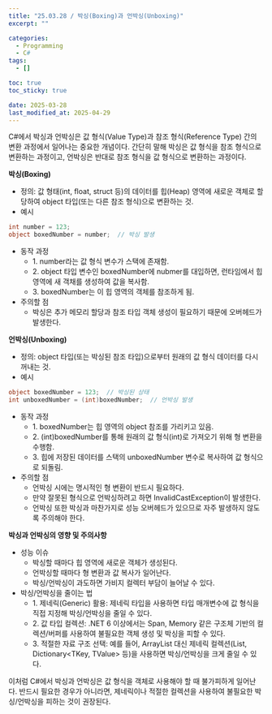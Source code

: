 ```yaml
---
title: "25.03.28 / 박싱(Boxing)과 언박싱(Unboxing)"
excerpt: ""

categories:
  - Programming
  - C#
tags:
  - []

toc: true
toc_sticky: true

date: 2025-03-28
last_modified_at: 2025-04-29
---
```


C#에서 박싱과 언박싱은 값 형식(Value Type)과 참조 형식(Reference Type) 간의 변환 과정에서 일어나는 중요한 개념이다. 간단히 말해 박싱은 값 형식을 참조 형식으로 변환하는 과정이고, 언박싱은 반대로 참조 형식을 값 형식으로 변환하는 과정이다.

**박싱(Boxing)**

- 정의: 값 형태(int, float, struct 등)의 데이터를 힙(Heap) 영역에 새로운 객체로 할당하여 object 타입(또는 다른 참조 형식)으로 변환하는 것.
- 예시

```csharp
int number = 123;
object boxedNumber = number;  // 박싱 발생
```

- 동작 과정
  - 1\. number라는 값 형식 변수가 스택에 존재함.
  - 2\. object 타입 변수인 boxedNumber에 nubmer를 대입하면, 런타임에서 힙 영역에 새 객채를 생성하여 값을 복사함.
  - 3\. boxedNumber는 이 힙 영역의 객체를 참조하게 됨.
- 주의할 점
  - 박싱은 추가 메모리 할당과 참조 타입 객체 생성이 필요하기 때문에 오버헤드가 발생한다.

**언박싱(Unboxing)**

- 정의: object 타입(또는 박싱된 참조 타입)으로부터 원래의 값 형식 데이터를 다시 꺼내는 것.
- 예시

```csharp
object boxedNumber = 123;  // 박싱된 상태
int unboxedNumber = (int)boxedNumber;  // 언박싱 발생
```

- 동작 과정
  - 1\. boxedNumber는 힙 영역의 object 참조를 가리키고 있음.
  - 2\. (int)boxedNumber를 통해 원래의 값 형식(int)로 가져오기 위해 형 변환을 수행함.
  - 3\. 힙에 저장된 데이터를 스택의 unboxedNumber 변수로 복사하여 값 형식으로 되돌림.
- 주의할 점
  - 언박싱 시에는 명시적인 형 변환이 반드시 필요하다.
  - 만약 잘못된 형식으로 언박싱하려고 하면 InvalidCastException이 발생한다.
  - 언박싱 또한 박싱과 마찬가지로 성능 오버헤드가 있으므로 자주 발생하지 않도록 주의해야 한다.

**박싱과 언박싱의 영향 및 주의사항**

- 성능 이슈
  - 박싱할 때마다 힙 영역에 새로운 객체가 생성된다.
  - 언박싱할 때마다 형 변환과 값 복사가 일어난다.
  - 박싱/언박싱이 과도하면 가비지 컬렉터 부담이 늘어날 수 있다.
- 박싱/언박싱을 줄이는 법
  - 1\. 제네릭(Generic) 활용: 제네릭 타입을 사용하면 타입 매개변수에 값 형식을 직접 지정해 박싱/언박싱을 줄일 수 있다.
  - 2\. 값 타입 컬렉션: .NET 6 이상에서는 Span<T>, Memory<T> 같은 구조체 기반의 컬렉션/버퍼를 사용하여 불필요한 객체 생성 및 박싱을 피할 수 있다.
  - 3\. 적절한 자료 구조 선택: 예를 들어, ArrayList 대신 제네릭 컬렉션(List<T>, Dictionary<TKey, TValue> 등)을 사용하면 박싱/언박싱을 크게 줄일 수 있다.

이처럼 C#에서 박싱과 언박싱은 값 형식을 객체로 사용해야 할 때 불가피하게 일어난다. 반드시 필요한 경우가 아니라면, 제네릭이나 적절한 컬렉션을 사용하여 불필요한 박싱/언박싱을 피하는 것이 권장된다.
